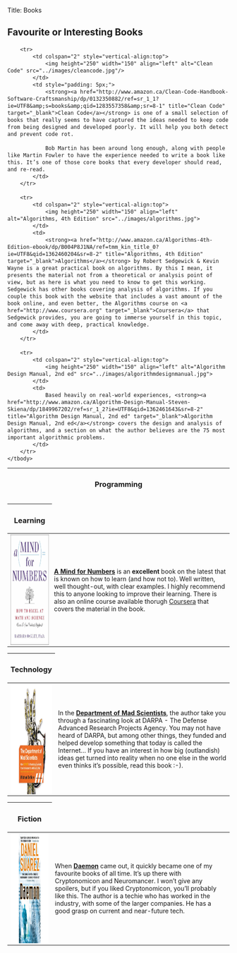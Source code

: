 Title: Books


<h2>Favourite or Interesting Books</h2>

<div>
<table>
	<thead>
		<tr>
			<th style="width: 20%;" colspan="2"><h3>Programming</h3></th>
		</tr>
	</thead>
	<tbody>

		<tr>
			<td colspan="2" style="vertical-align:top">
				<img height="250" width="150" align="left" alt="Clean Code" src="../images/cleancode.jpg"/>
			</td>
			<td style="padding: 5px;">
				<strong><a href="http://www.amazon.ca/Clean-Code-Handbook-Software-Craftsmanship/dp/0132350882/ref=sr_1_1?ie=UTF8&amp;s=books&amp;qid=1283557358&amp;sr=8-1" title="Clean Code" target="_blank">Clean Code</a></strong> is one of a small selection of books that really seems to have captured the ideas needed to keep code from being designed and developed poorly. It will help you both detect and prevent code rot.

				Bob Martin has been around long enough, along with people like Martin Fowler to have the experience needed to write a book like this. It’s one of those core books that every developer should read, and re-read.
			</td>
		</tr>

		<tr>
			<td colspan="2" style="vertical-align:top">
				<img height="250" width="150" align="left" alt="Algorithms, 4th Edition" src="../images/algorithms.jpg">
			</td>
			<td>
				<strong><a href="http://www.amazon.ca/Algorithms-4th-Edition-ebook/dp/B004P8J1NA/ref=tmm_kin_title_0?ie=UTF8&qid=1362460204&sr=8-2" title="Algorithms, 4th Edition" target="_blank">Algorithms</a></strong> by Robert Sedgewick & Kevin Wayne is a great practical book on algorithms. By this I mean, it presents the material not from a theoretical or analysis point of view, but as here is what you need to know to get this working. Sedgewick has other books covering analysis of algorithms. If you couple this book with the website that includes a vast amount of the book online, and even better, the Algorithms course on <a href="http://www.coursera.org" target="_blank">Coursera</a> that Sedgewick provides, you are going to immerse yourself in this topic, and come away with deep, practical knowledge.
			</td>
		</tr>

		<tr>
			<td colspan="2" style="vertical-align:top">
				<img height="250" width="150" align="left" alt="Algorithm Design Manual, 2nd ed" src="../images/algorithmdesignmanual.jpg">
			</td>
			<td>
				Based heavily on real-world experiences, <strong><a href="http://www.amazon.ca/Algorithm-Design-Manual-Steven-Skiena/dp/1849967202/ref=sr_1_2?ie=UTF8&qid=1362461643&sr=8-2" title="Algorithm Design Manual, 2nd ed" target="_blank">Algorithm Design Manual, 2nd ed</a></strong> covers the design and analysis of algorithms, and a section on what the author believes are the 75 most important algorithmic problems.
			</td>
		</tr>
	</tbody>
</table>
</div>

<div>
    <table>
        <thead>
            <tr>
                <th style="width: 20%; colspan="2><p><h3>Learning</h3></p></th>
            </tr>
        </thead>
        <tbody>
            <tr>
                <td colspan="2" style="vertical-align:top">
                    <img height="250" width="150" align="left" alt="Mind for Numbers" src="../images/amindfornumbers.jpg"/>
                </td>
                <td style="padding: 5px;">
                    <strong><a href="http://www.amazon.ca/Mind-Numbers-Science-Flunked-Algebra-ebook/dp/B00G3L19ZU/ref=sr_1_1?ie=UTF8&qid=1408820978&sr=8-1&keywords=mind+for+numbers" title="A Mind for Numbers" target="_blank">A Mind for Numbers</a></strong> is an <strong>excellent</strong> book on the latest that is known on how to learn (and how not to). Well written, well thought-out, with clear examples. I highly recommend this to anyone looking to improve their learning. There is also an online course available thorugh <a href="https://class.coursera.org/learning-001/">Coursera</a> that covers the material in the book.
                </td>
            </tr>
        </tbody>
    </table>
</div>

<table>
	<thead>
		<tr>
			<th style="width: 20%;" colspan="2"><p><h3>Technology</h3></p></th>
		</tr>
	</thead>
	<tbody>
		<tr>
			<td colspan="2" style="vertical-align:top">
				<img height="250" width="150" align="left" alt="Department of Mad Scientists" src="../images/departmentofmadscientists.jpg"/></p>
			</td>
			<td>
				In the <strong><a href="http://www.amazon.ca/Department-Mad-Scientists-Michael-Belfiore/dp/0061577936/ref=sr_1_1?ie=UTF8&amp;s=books&amp;qid=1267302226&amp;sr=8-1" title="Department of Mad Scientists" target="_blank">Department of Mad Scientists</a></strong>, the author take you through a fascinating look at DARPA - The Defense Advanced Research Projects Agency. You may not have heard of DARPA, but among other things, they funded and helped develop something that today is called the Internet… If you have an interest in how big (outlandish) ideas get turned into reality when no one else in the world even thinks it’s possible, read this book :-).
			</td>
		</tr>
	</tbody>
</table>

<table>
	<thead>
		<tr>
			<th style="width: 20%;" colspan="2"><p><h3>Fiction</h3></p></th>
		</tr>
	</thead>
	<tbody>
		<tr>
			<td colspan="2" style="vertical-align:top">
				<img height="250" width="150" align="left" alt="Daemon" src="../images/daemon.jpg"/>
			</td>
			<td>
				When <strong><a href="http://www.amazon.ca/Daemon-Daniel-Suarez/dp/0451228731/ref=sr_1_1?ie=UTF8&amp;s=books&amp;qid=1283557602&amp;sr=1-1" title="Daemon" target="_blank">Daemon</a></strong> came out, it quickly became one of my favourite books of all time. It’s up there with Cryptonomicon and Neuromancer. I won’t give any spoilers, but if you liked Cryptonomicon, you’ll probably like this. The author is a techie who has worked in the industry, with some of the larger companies. He has a good grasp on current and near-future tech.
			</td>
		</tr>
	</tbody>
</table>
